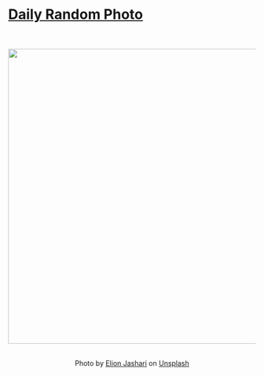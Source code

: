 # [Daily Random Photo](https://www.dailyrandomphoto.com/)

<div align="center">
  <br>
  <br>
  <a href="https://www.dailyrandomphoto.com/p/2021/2021-01-14/"><img src="https://images.unsplash.com/photo-1607971971264-8ed04e4eb566?crop=entropy&cs=tinysrgb&fit=max&fm=jpg&ixid=MXw3NzUwOHwwfDF8cmFuZG9tfHx8fHx8fHw&ixlib=rb-1.2.1&q=80&w=1080" width="600px"></a>
  <br>
  <br>
  <p class="has-text-grey">Photo by <a href="https://unsplash.com/@elionj?utm_source=Daily%20Random%20Photo&amp;utm_medium=referral" target="_blank" rel="noopener noreferrer">Elion Jashari</a> on <a href="https://unsplash.com/photos/VVsz1FpUQT8?utm_source=Daily%20Random%20Photo&amp;utm_medium=referral" target="_blank" rel="noopener noreferrer">Unsplash</a></p>
</div>
